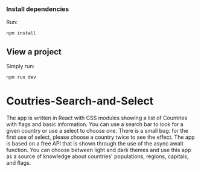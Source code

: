 ### Install dependencies

Run:

```
npm install
```

## View a project

Simply run:

```
npm run dev
```

# Coutries-Search-and-Select

The app is written in React with CSS modules showing a list of Countries with flags and basic information. You can use a search bar to look for a given country or use a select to choose one. There is a small bug: for the first use of select, please choose a country twice to see the effect. The app is based on a free API that is shown through the use of the async await function. You can choose between light and dark themes and use this app as a source of knowledge about countries' populations, regions, capitals, and flags.

